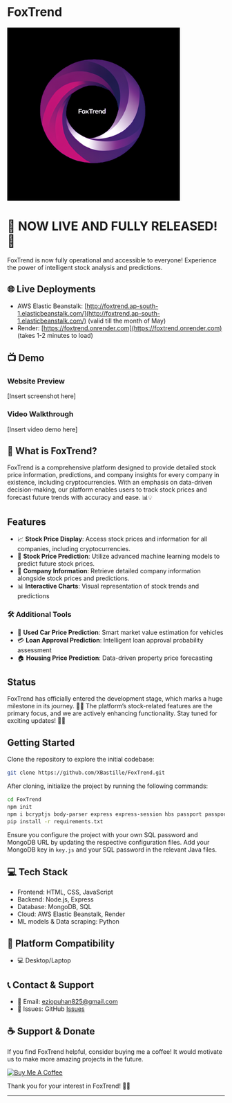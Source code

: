 # FoxTrend

<img src="public/Media/website_logo.jpg" alt="FoxTrend Logo" height="400">

# 🎉 NOW LIVE AND FULLY RELEASED! 🚀
FoxTrend is now fully operational and accessible to everyone! Experience the power of intelligent stock analysis and predictions.

## 🌐 Live Deployments
- AWS Elastic Beanstalk: [http://foxtrend.ap-south-1.elasticbeanstalk.com/](http://foxtrend.ap-south-1.elasticbeanstalk.com/) (valid till the month of May)
- Render: [https://foxtrend.onrender.com](https://foxtrend.onrender.com) (takes 1-2 minutes to load)

## 📺 Demo
### Website Preview
[Insert screenshot here]

### Video Walkthrough
[Insert video demo here]

## 🎯 What is FoxTrend?
FoxTrend is a comprehensive platform designed to provide detailed stock price information, predictions, and company insights for every company in existence, including cryptocurrencies. With an emphasis on data-driven decision-making, our platform enables users to track stock prices and forecast future trends with accuracy and ease. 📊💡

## Features

- 📈 **Stock Price Display**: Access stock prices and information for all companies, including cryptocurrencies.
- 🤖 **Stock Price Prediction**: Utilize advanced machine learning models to predict future stock prices.
- 🏢 **Company Information**: Retrieve detailed company information alongside stock prices and predictions.
- 📊 **Interactive Charts**: Visual representation of stock trends and predictions

### 🛠 Additional Tools
- 🚗 **Used Car Price Prediction**: Smart market value estimation for vehicles
- 💳 **Loan Approval Prediction**: Intelligent loan approval probability assessment
- 🏠 **Housing Price Prediction**: Data-driven property price forecasting

## Status

FoxTrend has officially entered the development stage, which marks a huge milestone in its journey. 🎉✨ The platform’s stock-related features are the primary focus, and we are actively enhancing functionality. Stay tuned for exciting updates! 🔧📅

## Getting Started

Clone the repository to explore the initial codebase:

```bash
git clone https://github.com/XBastille/FoxTrend.git
```

After cloning, initialize the project by running the following commands:

```bash
cd FoxTrend
npm init
npm i bcryptjs body-parser express express-session hbs passport passport-local node-cron csv-parser mongoose aws-sdk winston cluster
pip install -r requirements.txt
```

Ensure you configure the project with your own SQL password and MongoDB URL by updating the respective configuration files. Add your MongoDB key in `key.js` and your SQL password in the relevant Java files.

## 💻 Tech Stack
- Frontend: HTML, CSS, JavaScript
- Backend: Node.js, Express
- Database: MongoDB, SQL
- Cloud: AWS Elastic Beanstalk, Render
- ML models & Data scraping: Python

## 📱 Platform Compatibility
- 💻 Desktop/Laptop

## 📞 Contact & Support
- 📧 Email: [eziopuhan825@gmail.com](mailto:eziopuhan825@gmail.com)
- 💬 Issues: GitHub [Issues](https://github.com/XBastille/FoxTrend/issues)

## ☕ Support & Donate

If you find FoxTrend helpful, consider buying me a coffee! It would motivate us to make more amazing projects in the future.

<a href="https://buymeacoffee.com/xbastille" target="_blank"><img src="https://www.buymeacoffee.com/assets/img/custom_images/orange_img.png" alt="Buy Me A Coffee" style="height: 41px !important;width: 174px !important;box-shadow: 0px 3px 2px 0px rgba(190, 190, 190, 0.5) !important;-webkit-box-shadow: 0px 3px 2px 0px rgba(190, 190, 190, 0.5) !important;" ></a>


Thank you for your interest in FoxTrend! 🙏🚀

---

